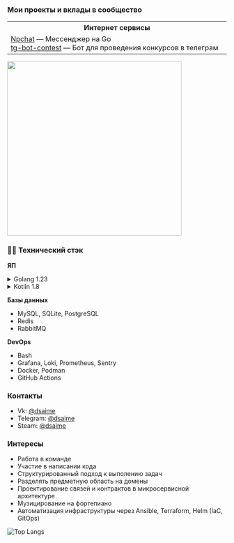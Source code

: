 ### Мои проекты и вклады в сообщество

<table>
  <tr>
    <th width="500px">Интернет сервисы</th>
  </tr>
  <tr>
    <td>
          <a href="https://github.com/nice-pea/npchat">Npchat</a> &mdash; 
          Мессенджер на Go<br/>
          <a href="https://github.com/dsaime/tg-bot-contest">tg-bot-contest</a> &mdash; 
          Бот для проведения конкурсов в телеграм<br/>
    </td>
  </tr>
</table>
<img src="https://i.ibb.co/9HtJZ3Tb/cat.gif" width="400" height="400"/>

### 🔨😁 Технический стэк

**ЯП**
<details>
  <summary>Golang 1.23</summary>

  - [nullism/bqb](https://github.com/nullism/bqb)
  - [jmoiron/sqlx](https://github.com/jmoiron/sqlx)
  - [gofiber/fiber](https://github.com/gofiber/fiber)
  - [rabbitmq/amqp091-go](https://github.com/rabbitmq/amqp091-go )
  - [redis/go-redis](https://github.com/redis/go-redis )
  - [grpc/grpc-go](https://github.com/grpc/grpc-go )
  - [protocolbuffers/protobuf-go](https://github.com/protocolbuffers/protobuf-go )
  - [urfave/cli](https://github.com/urfave/cli )
  - [testcontainers/testcontainers-go](https://github.com/testcontainers/testcontainers-go )
  - [PaulSonOfLars/gotgbot](https://github.com/PaulSonOfLars/gotgbot )
  - [jinzhu/gorm (v1)](https://github.com/jinzhu/gorm )
</details>
<details>
  <summary>Kotlin 1.8</summary>

  - [Compose](https://developer.android.com/compose)
  - [Coil](https://github.com/coil-kt/coil)
  - [Viewmodel](https://developer.android.com/topic/libraries/architecture/viewmodel)
  - [Retrifit2](https://square.github.io/retrofit/)
  - [Coroutines](https://kotlinlang.org/docs/coroutines-overview.html)
  - [Okhttp3](https://square.github.io/okhttp/)
</details>

**Базы данных**
- MySQL, SQLite, PostgreSQL
- Redis
- RabbitMQ

**DevOps**
- Bash
- Grafana, Loki, Prometheus, Sentry
- Docker, Podman
- GitHub Actions

### Контакты
- Vk: [@dsaime](https://vk.ru/dsaime)
- Telegram: [@dsaime](https://t.me/dsaime)
- Steam: [@dsaime](https://steamcommunity.com/id/dsaime)

### Интересы
- Работа в команде
- Участие в написании кода
- Структурированный подход к выполению задач
- Разделять предметную область на домены
- Проектирование связей и контрактов в микросервисной архитектуре
- Музицирование на фортепиано 
- Автоматизация инфраструктуры через Ansible, Terraform, Helm (IaC, GitOps)

![Top Langs](https://github-readme-stats.vercel.app/api/top-langs/?username=dsaime&layout=compact&theme=dark)
